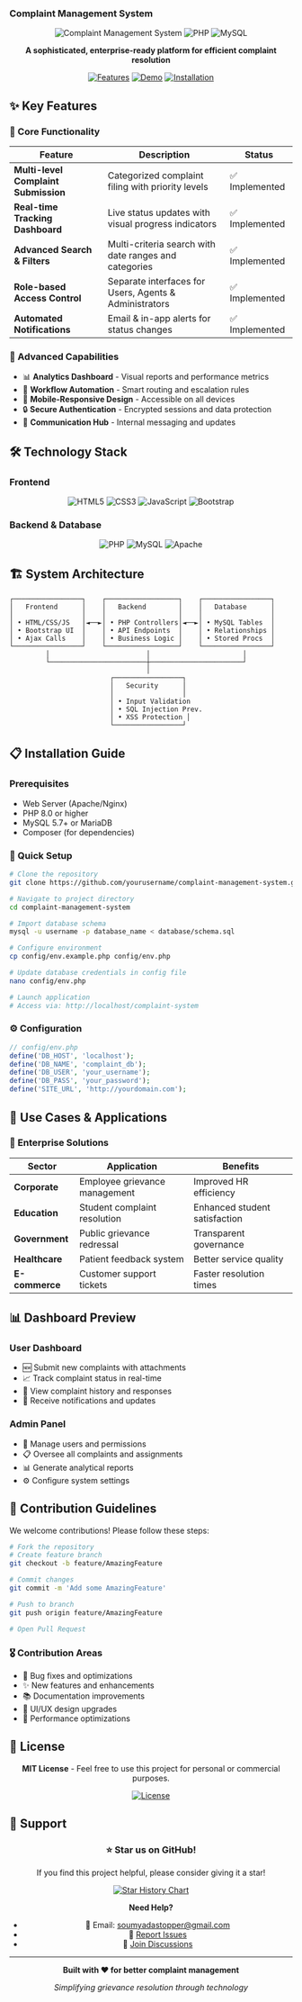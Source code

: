 ### Complaint Management System  

<div align="center">

![Complaint Management System](https://img.shields.io/badge/Complaint-Management%20System-blue?style=for-the-badge&logo=github)
![PHP](https://img.shields.io/badge/PHP-8.0+-purple?style=for-the-badge&logo=php)
![MySQL](https://img.shields.io/badge/MySQL-Database-orange?style=for-the-badge&logo=mysql)

**A sophisticated, enterprise-ready platform for efficient complaint resolution**

[![Features](https://img.shields.io/badge/Features-Explore-brightgreen?style=for-the-badge)](#-features)
[![Demo](https://img.shields.io/badge/Live-Demo-important?style=for-the-badge)](#-quick-start)
[![Installation](https://img.shields.io/badge/Get-Started-success?style=for-the-badge)](#-installation)

</div>

## ✨ Key Features

### 🎯 Core Functionality
| Feature | Description | Status |
|---------|-------------|--------|
| **Multi-level Complaint Submission** | Categorized complaint filing with priority levels | ✅ Implemented |
| **Real-time Tracking Dashboard** | Live status updates with visual progress indicators | ✅ Implemented |
| **Advanced Search & Filters** | Multi-criteria search with date ranges and categories | ✅ Implemented |
| **Role-based Access Control** | Separate interfaces for Users, Agents & Administrators | ✅ Implemented |
| **Automated Notifications** | Email & in-app alerts for status changes | ✅ Implemented |

### 🚀 Advanced Capabilities
- 📊 **Analytics Dashboard** - Visual reports and performance metrics
- 🔄 **Workflow Automation** - Smart routing and escalation rules
- 📱 **Mobile-Responsive Design** - Accessible on all devices
- 🔒 **Secure Authentication** - Encrypted sessions and data protection
- 📨 **Communication Hub** - Internal messaging and updates

## 🛠️ Technology Stack

### Frontend
<div align="center">

![HTML5](https://img.shields.io/badge/HTML5-E34F26?style=flat&logo=html5&logoColor=white)
![CSS3](https://img.shields.io/badge/CSS3-1572B6?style=flat&logo=css3&logoColor=white)
![JavaScript](https://img.shields.io/badge/JavaScript-F7DF1E?style=flat&logo=javascript&logoColor=black)
![Bootstrap](https://img.shields.io/badge/Bootstrap-7952B3?style=flat&logo=bootstrap&logoColor=white)

</div>

### Backend & Database
<div align="center">

![PHP](https://img.shields.io/badge/PHP-777BB4?style=flat&logo=php&logoColor=white)
![MySQL](https://img.shields.io/badge/MySQL-4479A1?style=flat&logo=mysql&logoColor=white)
![Apache](https://img.shields.io/badge/Apache-D22128?style=flat&logo=apache&logoColor=white)

</div>

## 🏗️ System Architecture

```
┌─────────────────┐    ┌──────────────────┐    ┌─────────────────┐
│   Frontend      │    │   Backend        │    │   Database      │
│                 │    │                  │    │                 │
│ • HTML/CSS/JS   │◄──►│ • PHP Controllers│◄──►│ • MySQL Tables  │
│ • Bootstrap UI  │    │ • API Endpoints  │    │ • Relationships │
│ • Ajax Calls    │    │ • Business Logic │    │ • Stored Procs  │
└─────────────────┘    └──────────────────┘    └─────────────────┘
         │                        │                       │
         └────────────────────────┼───────────────────────┘
                                  │
                         ┌─────────────────┐
                         │   Security      │
                         │                 │
                         │ • Input Validation
                         │ • SQL Injection Prev.
                         │ • XSS Protection │
                         └─────────────────┘
```

## 📋 Installation Guide

### Prerequisites
- Web Server (Apache/Nginx)
- PHP 8.0 or higher
- MySQL 5.7+ or MariaDB
- Composer (for dependencies)

### 🚀 Quick Setup

```bash
# Clone the repository
git clone https://github.com/yourusername/complaint-management-system.git

# Navigate to project directory
cd complaint-management-system

# Import database schema
mysql -u username -p database_name < database/schema.sql

# Configure environment
cp config/env.example.php config/env.php

# Update database credentials in config file
nano config/env.php

# Launch application
# Access via: http://localhost/complaint-system
```

### ⚙️ Configuration

```php
// config/env.php
define('DB_HOST', 'localhost');
define('DB_NAME', 'complaint_db');
define('DB_USER', 'your_username');
define('DB_PASS', 'your_password');
define('SITE_URL', 'http://yourdomain.com');
```

## 🎯 Use Cases & Applications

### 🏢 Enterprise Solutions
| Sector | Application | Benefits |
|--------|-------------|----------|
| **Corporate** | Employee grievance management | Improved HR efficiency |
| **Education** | Student complaint resolution | Enhanced student satisfaction |
| **Government** | Public grievance redressal | Transparent governance |
| **Healthcare** | Patient feedback system | Better service quality |
| **E-commerce** | Customer support tickets | Faster resolution times |

## 📊 Dashboard Preview

### User Dashboard
- 🆕 Submit new complaints with attachments
- 📈 Track complaint status in real-time
- 📝 View complaint history and responses
- 🔔 Receive notifications and updates

### Admin Panel
- 👥 Manage users and permissions
- 📋 Oversee all complaints and assignments
- 📊 Generate analytical reports
- ⚙️ Configure system settings

## 🤝 Contribution Guidelines

We welcome contributions! Please follow these steps:

```bash
# Fork the repository
# Create feature branch
git checkout -b feature/AmazingFeature

# Commit changes
git commit -m 'Add some AmazingFeature'

# Push to branch
git push origin feature/AmazingFeature

# Open Pull Request
```

### 🎖️ Contribution Areas
- 🐛 Bug fixes and optimizations
- ✨ New features and enhancements
- 📚 Documentation improvements
- 🎨 UI/UX design upgrades
- 🔧 Performance optimizations

## 📄 License

<div align="center">

**MIT License** - Feel free to use this project for personal or commercial purposes.

[![License](https://img.shields.io/badge/License-MIT-green.svg)](https://opensource.org/licenses/MIT)

</div>

## 🌟 Support

<div align="center">

### ⭐ Star us on GitHub!
If you find this project helpful, please consider giving it a star!

[![Star History Chart](https://api.star-history.com/svg?repos=yourusername/complaint-management-system&type=Date)](https://star-history.com/#yourusername/complaint-management-system)

**Need Help?** 
- 📧 Email: soumyadastopper@gmail.com
- 🐛 [Report Issues](https://github.com/yourusername/complaint-management-system/issues)
- 💬 [Join Discussions](https://github.com/yourusername/complaint-management-system/discussions)

</div>

---

<div align="center">

**Built with ❤️ for better complaint management**

*Simplifying grievance resolution through technology*

</div>
